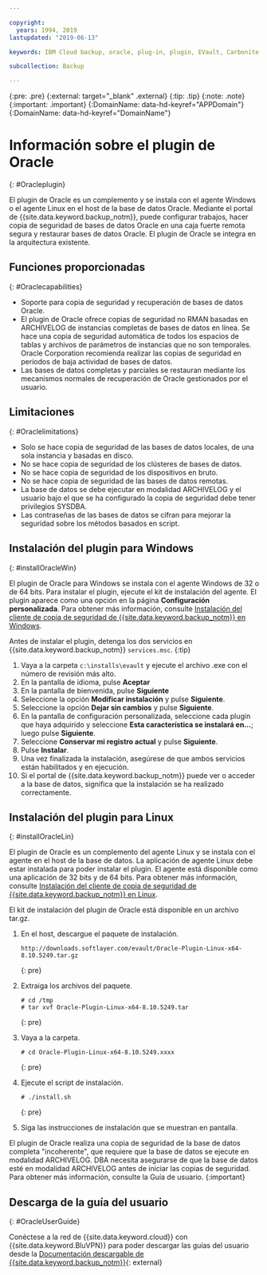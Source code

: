 ```yaml
---

copyright:
  years: 1994, 2019
lastupdated: "2019-06-13"

keywords: IBM Cloud backup, oracle, plug-in, plugin, EVault, Carbonite

subcollection: Backup

---
```

{:pre: .pre}
{:external: target="_blank" .external}
{:tip: .tip}
{:note: .note}
{:important: .important}
{:DomainName: data-hd-keyref="APPDomain"}
{:DomainName: data-hd-keyref="DomainName"}

# Información sobre el plugin de Oracle
{: #Oracleplugin}

El plugin de Oracle es un complemento y se instala con el agente Windows o el agente Linux en el host de la base de datos Oracle. Mediante el portal de {{site.data.keyword.backup_notm}}, puede configurar trabajos, hacer copia de seguridad de bases de datos Oracle en una caja fuerte remota segura y restaurar bases de datos Oracle. El plugin de Oracle se integra en la arquitectura existente.

## Funciones proporcionadas
{: #Oraclecapabilities}

- Soporte para copia de seguridad y recuperación de bases de datos Oracle.
- El plugin de Oracle ofrece copias de seguridad no RMAN basadas en ARCHIVELOG de instancias completas de bases de datos en línea. Se hace una copia de seguridad automática de todos los espacios de tablas y archivos de parámetros de instancias que no son temporales. Oracle Corporation recomienda realizar las copias de seguridad en periodos de baja actividad de bases de datos.
- Las bases de datos completas y parciales se restauran mediante los mecanismos normales de recuperación de Oracle gestionados por el usuario.

## Limitaciones
{: #Oraclelimitations}
- Solo se hace copia de seguridad de las bases de datos locales, de una sola instancia y basadas en disco.
- No se hace copia de seguridad de los clústeres de bases de datos.
- No se hace copia de seguridad de los dispositivos en bruto.
- No se hace copia de seguridad de las bases de datos remotas.
- La base de datos se debe ejecutar en modalidad ARCHIVELOG y el usuario bajo el que se ha configurado la copia de seguridad debe tener privilegios SYSDBA.
- Las contraseñas de las bases de datos se cifran para mejorar la seguridad sobre los métodos basados en script.

## Instalación del plugin para Windows
{: #installOracleWin}

El plugin de Oracle para Windows se instala con el agente Windows de 32 o de 64 bits. Para instalar el plugin, ejecute el kit de instalación del agente. El plugin aparece como una opción en la página **Configuración personalizada**. Para obtener más información, consulte [Instalación del cliente de copia de seguridad de {{site.data.keyword.backup_notm}} en Windows](/docs/infrastructure/Backup?topic=Backup-InstallinWindows).

Antes de instalar el plugin, detenga los dos servicios en {{site.data.keyword.backup_notm}} `services.msc`.
{:tip}

1. Vaya a la carpeta `c:\installs\evault` y ejecute el archivo .exe con el número de revisión más alto.
2. En la pantalla de idioma, pulse **Aceptar**
3. En la pantalla de bienvenida, pulse **Siguiente**
4. Seleccione la opción **Modificar instalación** y pulse **Siguiente**.
5. Seleccione la opción **Dejar sin cambios** y pulse **Siguiente**.
6. En la pantalla de configuración personalizada, seleccione cada plugin que haya adquirido y seleccione **Esta característica se instalará en...**; luego pulse **Siguiente**.
7. Seleccione **Conservar mi registro actual** y pulse **Siguiente**.
8. Pulse **Instalar**.
9. Una vez finalizada la instalación, asegúrese de que ambos servicios están habilitados y en ejecución.
10. Si el portal de {{site.data.keyword.backup_notm}} puede ver o acceder a la base de datos, significa que la instalación se ha realizado correctamente.

## Instalación del plugin para Linux
{: #installOracleLin}

El plugin de Oracle es un complemento del agente Linux y se instala con el agente en el host de la base de datos. La aplicación de agente Linux debe estar instalada para poder instalar el plugin. El agente está disponible como una aplicación de 32 bits y de 64 bits. Para obtener más información, consulte [Instalación del cliente de copia de seguridad de {{site.data.keyword.backup_notm}} en Linux](/docs/infrastructure/Backup?topic=Backup-InstallinLinux).

El kit de instalación del plugin de Oracle está disponible en un archivo tar.gz.

1. En el host, descargue el paquete de instalación.
   ```
   http://downloads.softlayer.com/evault/Oracle-Plugin-Linux-x64-8.10.5249.tar.gz
   ```
   {: pre}

2. Extraiga los archivos del paquete.
   ```
   # cd /tmp
   # tar xvf Oracle-Plugin-Linux-x64-8.10.5249.tar
   ```
   {: pre}

3. Vaya a la carpeta.
   ```
   # cd Oracle-Plugin-Linux-x64-8.10.5249.xxxx
   ```
   {: pre}

4. Ejecute el script de instalación.
   ```
   # ./install.sh
   ```
   {: pre}

5. Siga las instrucciones de instalación que se muestran en pantalla.

El plugin de Oracle realiza una copia de seguridad de la base de datos completa "incoherente", que requiere que la base de datos se ejecute en modalidad ARCHIVELOG. DBA necesita asegurarse de que la base de datos esté en modalidad ARCHIVELOG antes de iniciar las copias de seguridad. Para obtener más información, consulte la Guía de usuario.
{:important}


## Descarga de la guía del usuario
{: #OracleUserGuide}

Conéctese a la red de {{site.data.keyword.cloud}} con {{site.data.keyword.BluVPN}} para poder descargar las guías del usuario desde la [Documentación descargable de {{site.data.keyword.backup_notm}}](http://downloads.service.softlayer.com/evault/Documentation/){: external}
